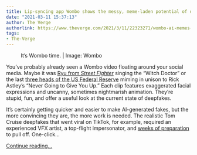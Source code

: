 ```yaml
---
title: Lip-syncing app Wombo shows the messy, meme-laden potential of deepfakes
date: "2021-03-11 15:37:13"
author: The Verge
authorlink: https://www.theverge.com/2021/3/11/22323271/wombo-ai-memes-deepfake-app-lip-sync
tags:
- The-Verge
---
```

<figure>
      <img alt="" src="https://cdn.vox-cdn.com/thumbor/W7ipjC8QoBsbsPfutx46BcuM8hw=/0x0:920x613/1310x873/cdn.vox-cdn.com/uploads/chorus_image/image/68948550/wombo.0.jpg" />
        <figcaption>It’s Wombo time.  | Image: Wombo</figcaption>
    </figure>

  <p id="JVmKBW">You’ve probably already seen a Wombo video floating around your social media. Maybe it was <a href="https://twitter.com/Hero10108253313/status/1369524295710347267">Ryu from <em>Street Fighter</em></a> singing the “Witch Doctor” or the last <a href="https://twitter.com/tmychow/status/1369794145708040193">three heads of the US Federal Reserve</a> miming in unison to Rick Astley’s “Never Going to Give You Up.” Each clip features exaggerated facial expressions and uncanny, sometimes nightmarish animation. They’re stupid, fun, and offer a useful look at the current state of deepfakes. </p>
<p id="SV7Vo8">It’s certainly getting quicker and easier to make AI-generated fakes, but the more convincing they are, the more work is needed. The realistic Tom Cruise deepfakes that went viral on TikTok, for example, required an experienced VFX artist, a top-flight impersonator, and <a href="https://www.theverge.com/2021/3/5/22314980/tom-cruise-deepfake-tiktok-videos-ai-impersonator-chris-ume-miles-fisher">weeks of preparation</a> to pull off. One-click...</p>
  <p>
    <a href="https://www.theverge.com/2021/3/11/22323271/wombo-ai-memes-deepfake-app-lip-sync">Continue reading&hellip;</a>
  </p>